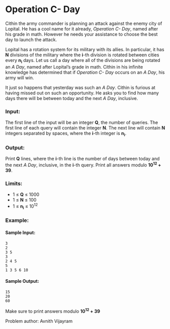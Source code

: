 # Operation C- Day

Cithin the army commander is planning an attack against the enemy city of Lopital. He has a cool name for it already, _Operation C- Day_, named after his grade in math. However he needs your assistance to choose the best day to launch the attack. 

Lopital has a rotation system for its military with its allies. In particular, it has **N** divisions of the military where the **i**-th division is rotated between cities every **n<sub>i</sub>** days. Let us call a day where all of the divisions are being rotated an _A Day_, named after Lopital’s grade in math. Cithin in his infinite knowledge has determined that if _Operation C- Day_ occurs on an _A Day_, his army will win.

It just so happens that yesterday was such an _A Day_. Cithin is furious at having missed out on such an opportunity. He asks you to find how many days there will be between today and the next _A Day_, inclusive.

### Input:
The first line of the input will be an integer **Q**, the number of queries. The first line of each query will contain the integer **N**. The next line will contain **N** integers separated by spaces, where the **i**-th integer is **n<sub>i</sub>**. 

### Output:
Print **Q** lines, where the **i**-th line is the number of days between today and the next _A Day_, inclusive, in the **i**-th query. Print all answers modulo **10<sup>12</sup> + 39**.

### Limits:
- 1 $\le$ **Q** $\le$ 1000
- 1 $\le$ **N** $\le$ 100
- 1 $\le$ **n<sub>i</sub>** $\le$ 10<sup>12</sup>

### Example:
#### Sample Input:
```
3
2
3 5
3
2 4 5
5
1 3 5 6 10
```
#### Sample Output:
```
15
20
60
```
Make sure to print answers modulo **10<sup>12</sup> + 39**

Problem author: Avnith Vijayram
